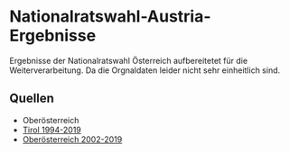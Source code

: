 # Nationalratswahl-Austria-Ergebnisse
Ergebnisse der Nationalratswahl Österreich aufbereitetet für die Weiterverarbeitung. Da die Orgnaldaten leider nicht sehr einheitlich sind.

## Quellen
* Oberösterreich
* [Tirol 1994-2019](https://www.data.gv.at/katalog/dataset/f3a1c18ea3a038fa13e7b3c89454ed280d16ef0c)
* [Oberösterreich 2002-2019](https://www.data.gv.at/katalog/dataset/ba75e945-b775-43c6-b8a5-b3833216f206)
